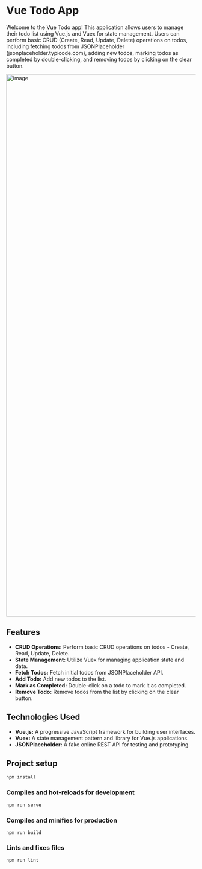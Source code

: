 # Vue Todo App

Welcome to the Vue Todo app! This application allows users to manage their todo list using Vue.js and Vuex for state management. Users can perform basic CRUD (Create, Read, Update, Delete) operations on todos, including fetching todos from JSONPlaceholder (jsonplaceholder.typicode.com), adding new todos, marking todos as completed by double-clicking, and removing todos by clicking on the clear button.

<img width="1438" alt="image" src="https://github.com/Devadharshini-Nagarajan/Vuex---Todos/assets/113491692/69e568f0-5827-4f84-a98d-43b3d643c4ab">


## Features

- **CRUD Operations:** Perform basic CRUD operations on todos - Create, Read, Update, Delete.
- **State Management:** Utilize Vuex for managing application state and data.
- **Fetch Todos:** Fetch initial todos from JSONPlaceholder API.
- **Add Todo:** Add new todos to the list.
- **Mark as Completed:** Double-click on a todo to mark it as completed.
- **Remove Todo:** Remove todos from the list by clicking on the clear button.

## Technologies Used

- **Vue.js:** A progressive JavaScript framework for building user interfaces.
- **Vuex:** A state management pattern and library for Vue.js applications.
- **JSONPlaceholder:** A fake online REST API for testing and prototyping.


## Project setup
```
npm install
```

### Compiles and hot-reloads for development
```
npm run serve
```

### Compiles and minifies for production
```
npm run build
```

### Lints and fixes files
```
npm run lint
```
